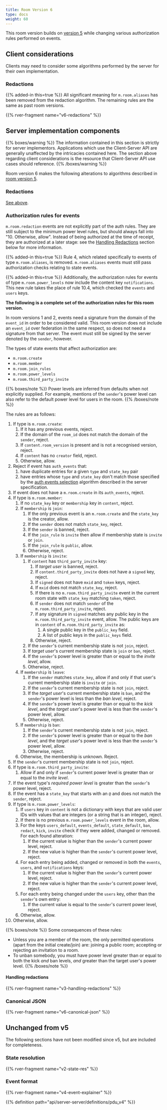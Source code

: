 ```yaml
---
title: Room Version 6
type: docs
weight: 60
---
```


This room version builds on [version 5](/rooms/v5) while changing various
authorization rules performed on events.

## Client considerations

Clients may need to consider some algorithms performed by the server for
their own implementation.

### Redactions

{{% added-in this=true %}} All significant meaning for `m.room.aliases`
has been removed from the redaction algorithm. The remaining rules are
the same as past room versions.

{{% rver-fragment name="v6-redactions" %}}

## Server implementation components

{{% boxes/warning %}}
The information contained in this section is strictly for server
implementors. Applications which use the Client-Server API are generally
unaffected by the intricacies contained here. The section above
regarding client considerations is the resource that Client-Server API
use cases should reference.
{{% /boxes/warning %}}

Room version 6 makes the following alterations to algorithms described
in [room version 5](/rooms/v5).

### Redactions

[See above](#redactions).

### Authorization rules for events

`m.room.redaction` events are not explicitly part of the auth rules.
They are still subject to the minimum power level rules, but should always
fall into "10. Otherwise, allow". Instead of being authorized at the time
of receipt, they are authorized at a later stage: see the
[Handling Redactions](#handling-redactions) section below for more information.

{{% added-in this=true %}} Rule 4, which related specifically to events 
of type `m.room.aliases`, is removed. `m.room.aliases` events must still pass
authorization checks relating to state events.

{{% added-in this=true %}} Additionally, the authorization rules for events
of type `m.room.power_levels` now include the content key `notifications`.
This new rule takes the place of rule 10.4, which checked the `events` and
`users` keys.

**The following is a complete set of the authorization rules for this room
version.**

In room versions 1 and 2, events need a signature from the domain of
the `event_id` in order to be considered valid. This room version does
not include an `event_id` over federation in the same respect, so does
not need a signature from that server. The event must still be signed by
the server denoted by the `sender`, however.

The types of state events that affect authorization are:

-   `m.room.create`
-   `m.room.member`
-   `m.room.join_rules`
-   `m.room.power_levels`
-   `m.room.third_party_invite`

{{% boxes/note %}}
Power levels are inferred from defaults when not explicitly supplied.
For example, mentions of the `sender`'s power level can also refer to
the default power level for users in the room.
{{% /boxes/note %}}

The rules are as follows:

1.  If type is `m.room.create`:
    1.  If it has any previous events, reject.
    2.  If the domain of the `room_id` does not match the domain of the
        `sender`, reject.
    3.  If `content.room_version` is present and is not a recognised
        version, reject.
    4.  If `content` has no `creator` field, reject.
    5.  Otherwise, allow.
2.  Reject if event has `auth_events` that:
    1.  have duplicate entries for a given `type` and `state_key` pair
    2.  have entries whose `type` and `state_key` don't match those
        specified by the [auth events
        selection](/server-server-api#auth-events-selection)
        algorithm described in the server specification.
3.  If event does not have a `m.room.create` in its `auth_events`,
    reject.
4.  If type is `m.room.member`:
    1.  If no `state_key` key or `membership` key in `content`, reject.
    2.  If `membership` is `join`:
        1.  If the only previous event is an `m.room.create` and the
            `state_key` is the creator, allow.
        2.  If the `sender` does not match `state_key`, reject.
        3.  If the `sender` is banned, reject.
        4.  If the `join_rule` is `invite` then allow if membership
            state is `invite` or `join`.
        5.  If the `join_rule` is `public`, allow.
        6.  Otherwise, reject.
    3.  If `membership` is `invite`:
        1.  If `content` has `third_party_invite` key:
            1.  If *target user* is banned, reject.
            2.  If `content.third_party_invite` does not have a `signed`
                key, reject.
            3.  If `signed` does not have `mxid` and `token` keys,
                reject.
            4.  If `mxid` does not match `state_key`, reject.
            5.  If there is no `m.room.third_party_invite` event in the
                current room state with `state_key` matching `token`,
                reject.
            6.  If `sender` does not match `sender` of the
                `m.room.third_party_invite`, reject.
            7.  If any signature in `signed` matches any public key in
                the `m.room.third_party_invite` event, allow. The public
                keys are in `content` of `m.room.third_party_invite` as:
                1.  A single public key in the `public_key` field.
                2.  A list of public keys in the `public_keys` field.
            8.  Otherwise, reject.
        2.  If the `sender`'s current membership state is not `join`,
            reject.
        3.  If *target user*'s current membership state is `join` or
            `ban`, reject.
        4.  If the `sender`'s power level is greater than or equal to
            the *invite level*, allow.
        5.  Otherwise, reject.
    4.  If `membership` is `leave`:
        1.  If the `sender` matches `state_key`, allow if and only if
            that user's current membership state is `invite` or `join`.
        2.  If the `sender`'s current membership state is not `join`,
            reject.
        3.  If the *target user*'s current membership state is `ban`,
            and the `sender`'s power level is less than the *ban level*,
            reject.
        4.  If the `sender`'s power level is greater than or equal to
            the *kick level*, and the *target user*'s power level is
            less than the `sender`'s power level, allow.
        5.  Otherwise, reject.
    5.  If `membership` is `ban`:
        1.  If the `sender`'s current membership state is not `join`,
            reject.
        2.  If the `sender`'s power level is greater than or equal to
            the *ban level*, and the *target user*'s power level is less
            than the `sender`'s power level, allow.
        3.  Otherwise, reject.
    6.  Otherwise, the membership is unknown. Reject.
5.  If the `sender`'s current membership state is not `join`, reject.
6.  If type is `m.room.third_party_invite`:
    1.  Allow if and only if `sender`'s current power level is greater
        than or equal to the *invite level*.
7.  If the event type's *required power level* is greater than the
    `sender`'s power level, reject.
8.  If the event has a `state_key` that starts with an `@` and does not
    match the `sender`, reject.
9. If type is `m.room.power_levels`:
    1.  If `users` key in `content` is not a dictionary with keys that
        are valid user IDs with values that are integers (or a string
        that is an integer), reject.
    2.  If there is no previous `m.room.power_levels` event in the room,
        allow.
    3.  For the keys `users_default`, `events_default`, `state_default`,
        `ban`, `redact`, `kick`, `invite` check if they were added,
        changed or removed. For each found alteration:
        1.  If the current value is higher than the `sender`'s current
            power level, reject.
        2.  If the new value is higher than the `sender`'s current power
            level, reject.
    4.  For each entry being added, changed or removed in both the
        `events`, `users`, and `notifications` keys:
        1.  If the current value is higher than the `sender`'s current
            power level, reject.
        2.  If the new value is higher than the `sender`'s current power
            level, reject.
    5.  For each entry being changed under the `users` key, other than
        the `sender`'s own entry:
        1.  If the current value is equal to the `sender`'s current
            power level, reject.
    6.  Otherwise, allow.
10. Otherwise, allow.

{{% boxes/note %}}
Some consequences of these rules:

-   Unless you are a member of the room, the only permitted operations
    (apart from the initial create/join) are: joining a public room;
    accepting or rejecting an invitation to a room.
-   To unban somebody, you must have power level greater than or equal
    to both the kick *and* ban levels, *and* greater than the target
    user's power level.
{{% /boxes/note %}}

#### Handling redactions

{{% rver-fragment name="v3-handling-redactions" %}}

### Canonical JSON

{{% rver-fragment name="v6-canonical-json" %}}

## Unchanged from v5

The following sections have not been modified since v5, but are included for
completeness.

### State resolution

{{% rver-fragment name="v2-state-res" %}}

### Event format

{{% rver-fragment name="v4-event-explainer" %}}

{{% definition path="api/server-server/definitions/pdu_v4" %}}
